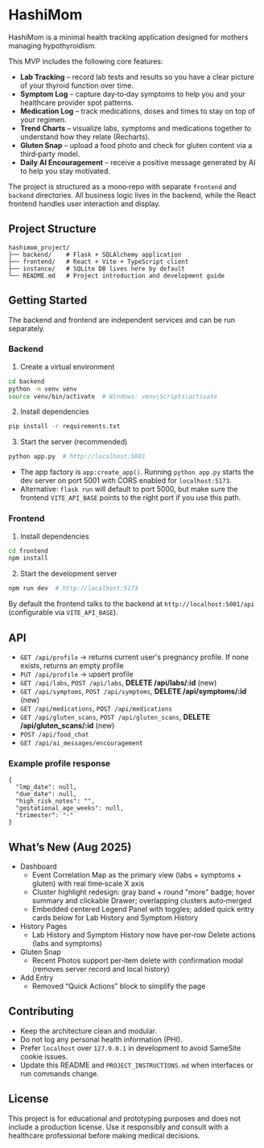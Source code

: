 # HashiMom

HashiMom is a minimal health tracking application designed for mothers managing hypothyroidism.

This MVP includes the following core features:

- **Lab Tracking** – record lab tests and results so you have a clear picture of your thyroid function over time.
- **Symptom Log** – capture day‑to‑day symptoms to help you and your healthcare provider spot patterns.
- **Medication Log** – track medications, doses and times to stay on top of your regimen.
- **Trend Charts** – visualize labs, symptoms and medications together to understand how they relate (Recharts).
- **Gluten Snap** – upload a food photo and check for gluten content via a third‑party model.
- **Daily AI Encouragement** – receive a positive message generated by AI to help you stay motivated.

The project is structured as a mono‑repo with separate `frontend` and `backend` directories. All business logic lives in the backend, while the React frontend handles user interaction and display.

## Project Structure

```
hashimom_project/
├── backend/    # Flask + SQLAlchemy application
├── frontend/   # React + Vite + TypeScript client
├── instance/   # SQLite DB lives here by default
└── README.md   # Project introduction and development guide
```

## Getting Started

The backend and frontend are independent services and can be run separately.

### Backend

1) Create a virtual environment

```bash
cd backend
python -m venv venv
source venv/bin/activate  # Windows: venv\Scripts\activate
```

2) Install dependencies

```bash
pip install -r requirements.txt
```

3) Start the server (recommended)

```bash
python app.py  # http://localhost:5001
```

- The app factory is `app:create_app()`. Running `python app.py` starts the dev server on port 5001 with CORS enabled for `localhost:5173`.
- Alternative: `flask run` will default to port 5000, but make sure the frontend `VITE_API_BASE` points to the right port if you use this path.

### Frontend

1) Install dependencies

```bash
cd frontend
npm install
```

2) Start the development server

```bash
npm run dev  # http://localhost:5173
```

By default the frontend talks to the backend at `http://localhost:5001/api` (configurable via `VITE_API_BASE`).

## API

- `GET /api/profile` → returns current user's pregnancy profile. If none exists, returns an empty profile
- `PUT /api/profile` → upsert profile
- `GET /api/labs`, `POST /api/labs`, **DELETE /api/labs/:id** (new)
- `GET /api/symptoms`, `POST /api/symptoms`, **DELETE /api/symptoms/:id** (new)
- `GET /api/medications`, `POST /api/medications`
- `GET /api/gluten_scans`, `POST /api/gluten_scans`, **DELETE /api/gluten_scans/:id** (new)
- `POST /api/food_chat`
- `GET /api/ai_messages/encouragement`

### Example profile response

```
{
  "lmp_date": null,
  "due_date": null,
  "high_risk_notes": "",
  "gestational_age_weeks": null,
  "trimester": "-"
}
```

## What’s New (Aug 2025)

- Dashboard
  - Event Correlation Map as the primary view (labs + symptoms + gluten) with real time‑scale X axis
  - Cluster highlight redesign: gray band + round "more" badge; hover summary and clickable Drawer; overlapping clusters auto‑merged
  - Embedded centered Legend Panel with toggles; added quick entry cards below for Lab History and Symptom History
- History Pages
  - Lab History and Symptom History now have per‑row Delete actions (labs and symptoms)
- Gluten Snap
  - Recent Photos support per‑item delete with confirmation modal (removes server record and local history)
- Add Entry
  - Removed “Quick Actions” block to simplify the page

## Contributing

- Keep the architecture clean and modular.
- Do not log any personal health information (PHI).
- Prefer `localhost` over `127.0.0.1` in development to avoid SameSite cookie issues.
- Update this README and `PROJECT_INSTRUCTIONS.md` when interfaces or run commands change.

## License

This project is for educational and prototyping purposes and does not include a production license. Use it responsibly and consult with a healthcare professional before making medical decisions.
